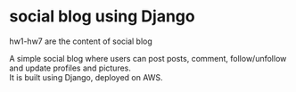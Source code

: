 # social blog using Django

hw1-hw7 are the content of social blog


A simple social blog where users can post posts, comment, follow/unfollow and update profiles and pictures.<br>
It is built using Django, deployed on AWS.
